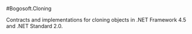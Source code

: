 #Bogosoft.Cloning

Contracts and implementations for cloning objects in .NET Framework 4.5 and .NET Standard 2.0.
